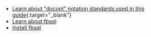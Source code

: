 * [Learn about "docopt" notation standards used in this guide](http://docopt.org/){:target="_blank"}
* [Learn about fbsql](/docs/tools/fbsql/fbsql-home)
* [Install fbsql](https://docs.featurebase.com/docs/tools/fbsql/fbsql-install)
